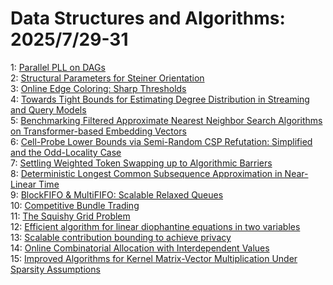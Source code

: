 # Data Structures and Algorithms: 2025/7/29-31  
1: [Parallel PLL on DAGs](https://doi.org/10.48550/arXiv.2507.21204)  
2: [Structural Parameters for Steiner Orientation](https://doi.org/10.48550/arXiv.2507.21445)  
3: [Online Edge Coloring: Sharp Thresholds](https://doi.org/10.48550/arXiv.2507.21560)  
4: [Towards Tight Bounds for Estimating Degree Distribution in Streaming and Query Models](https://doi.org/10.48550/arXiv.2507.21784)  
5: [Benchmarking Filtered Approximate Nearest Neighbor Search Algorithms on Transformer-based Embedding Vectors](https://doi.org/10.48550/arXiv.2507.21989)  
6: [Cell-Probe Lower Bounds via Semi-Random CSP Refutation: Simplified and the Odd-Locality Case](https://doi.org/10.48550/arXiv.2507.22265)  
7: [Settling Weighted Token Swapping up to Algorithmic Barriers](https://doi.org/10.48550/arXiv.2507.22450)  
8: [Deterministic Longest Common Subsequence Approximation in Near-Linear Time](https://doi.org/10.48550/arXiv.2507.22486)  
9: [BlockFIFO & MultiFIFO: Scalable Relaxed Queues](https://doi.org/10.48550/arXiv.2507.22764)  
10: [Competitive Bundle Trading](https://doi.org/10.48550/arXiv.2507.23047)  
11: [The Squishy Grid Problem](https://doi.org/10.48550/arXiv.2507.23105)  
12: [Efficient algorithm for linear diophantine equations in two variables](https://doi.org/10.48550/arXiv.2507.23216)  
13: [Scalable contribution bounding to achieve privacy](https://doi.org/10.48550/arXiv.2507.23432)  
14: [Online Combinatorial Allocation with Interdependent Values](https://doi.org/10.48550/arXiv.2507.23500)  
15: [Improved Algorithms for Kernel Matrix-Vector Multiplication Under Sparsity Assumptions](https://doi.org/10.48550/arXiv.2507.23539)  